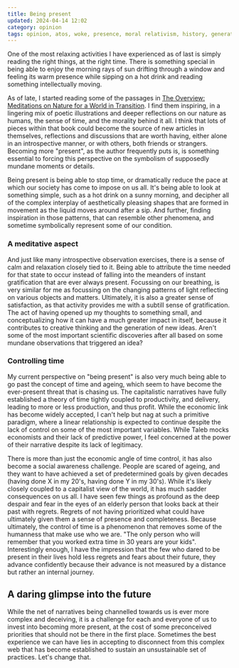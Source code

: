 ```yaml
---
title: Being present
updated: 2024-04-14 12:02
category: opinion
tags: opinion, atos, woke, presence, moral relativism, history, generation, capitalism
---
```


One of the most relaxing activities I have experienced as of last is simply reading the right things, at the right time. There is something special in being able to enjoy the morning rays of sun drifting through a window and feeling its warm presence while sipping on a hot drink and reading something intellectually moving.

As of late, I started reading some of the passages in [The Overview: Meditations on Nature for a World in Transition](https://shop.atmos.earth/products/the-overview-healing). I find them inspiring, in a lingering mix of poetic illustrations and deeper reflections on our nature as humans, the sense of time, and the morality behind it all. I think that lots of pieces within that book could become the source of new articles in themselves, reflections and discussions that are worth having, either alone in an introspective manner, or with others, both friends or strangers. Becoming more "present", as the author frequently puts is, is something essential to forcing this perspective on the symbolism of supposedly mundane moments or details.

Being present is being able to stop time, or dramatically reduce the pace at which our society has come to impose on us all. It's being able to look at something simple, such as a hot drink on a sunny morning, and decipher all of the complex interplay of aesthetically pleasing shapes that are formed in movement as the liquid moves around after a sip. And further, finding inspiration in those patterns, that can resemble other phenomena, and sometime symbolically represent some of our condition.

### A meditative aspect

And just like many introspective observation exercises, there is a sense of calm and relaxation closely tied to it. Being able to attribute the time needed for that state to occur instead of falling into the meanders of instant gratification that are ever always present. Focussing on our breathing, is very similar for me as focussing on the changing patterns of light reflecting on various objects and matters. Ultimately, it is also a greater sense of satisfaction, as that activity provides me with a subtill sense of gratification. The act of having opened up my thoughts to something small, and conceptualizing how it can have a much greater impact in itself, because it contributes to creative thinking and the generation of new ideas. Aren't some of the most important scientific discoveries after all based on some mundane observations that triggered an idea?

### Controlling time

My current perspective on "being present" is also very much being able to go past the concept of time and ageing, which seem to have become the ever-present threat that is chasing us. The capitalistic narratives have fully established a theory of time tightly coupled to productivity, and delivery, leading to more or less production, and thus profit. While the economic link has become widely accepted, I can't help but nag at such a primitive paradigm, where a linear relationship is expected to continue despite the lack of control on some of the most important variables. While Taleb mocks economists and their lack of predictive power, I feel concerned at the power of their narrative despite its lack of legitimacy. 

There is more than just the economic angle of time control, it has also become a social awareness challenge. People are scared of ageing, and they want to have achieved a set of predetermined goals by given decades (having done X in my 20's, having done Y in my 30's). While it's likely closely coupled to a capitalist view of the world, it has much sadder consequences on us all. I have seen few things as profound as the deep despair and fear in the eyes of an elderly person that looks back at their past with regrets. Regrets of not having prioritized what could have ultimately given them a sense of presence and completeness. Because ultimately, the control of time is a phenomenon that removes some of the humanness that make use who we are. "The only person who will remember that you worked extra time in 30 years are your kids". Interestingly enough, I have the impression that the few who dared to be present in their lives hold less regrets and fears about their future, they advance confidently because their advance is not measured by a distance but rather an internal journey.

## A daring glimpse into the future

While the net of narratives being channelled towards us is ever more complex and deceiving, it is a challenge for each and everyone of us to invest into becoming more present, at the cost of some preconceived priorities that should not be there in the first place. Sometimes the best experience we can have lies in accepting to disconnect from this complex web that has become established to sustain an unsustainable set of practices. Let's change that.